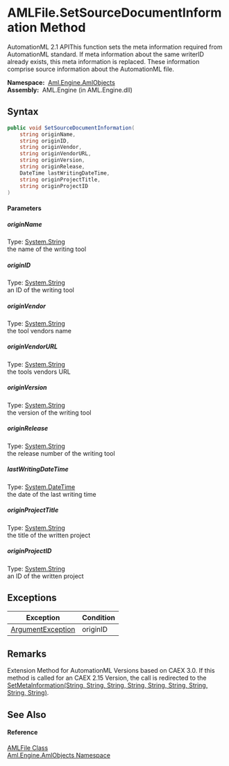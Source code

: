 AMLFile.SetSourceDocumentInformation Method
===========================================
AutomationML 2.1 APIThis function sets the meta information required from AutomationML standard. If meta information about the same writerID already exists, this meta information is replaced. These information comprise source information about the AutomationML file.

  **Namespace:**  [Aml.Engine.AmlObjects][1]  
  **Assembly:**  AML.Engine (in AML.Engine.dll)

Syntax
------

```csharp
public void SetSourceDocumentInformation(
	string originName,
	string originID,
	string originVendor,
	string originVendorURL,
	string originVersion,
	string originRelease,
	DateTime lastWritingDateTime,
	string originProjectTitle,
	string originProjectID
)
```

#### Parameters

##### *originName*
Type: [System.String][2]  
the name of the writing tool

##### *originID*
Type: [System.String][2]  
an ID of the writing tool

##### *originVendor*
Type: [System.String][2]  
the tool vendors name

##### *originVendorURL*
Type: [System.String][2]  
the tools vendors URL

##### *originVersion*
Type: [System.String][2]  
the version of the writing tool

##### *originRelease*
Type: [System.String][2]  
the release number of the writing tool

##### *lastWritingDateTime*
Type: [System.DateTime][3]  
the date of the last writing time

##### *originProjectTitle*
Type: [System.String][2]  
the title of the written project

##### *originProjectID*
Type: [System.String][2]  
an ID of the written project


Exceptions
----------

Exception              | Condition 
---------------------- | --------- 
[ArgumentException][4] | originID  


Remarks
-------
 Extension Method for AutomationML Versions based on CAEX 3.0. If this method is called for an CAEX 2.15 Version, the call is redirected to the [SetMetaInformation(String, String, String, String, String, String, String, String, String)][5]. 

See Also
--------

#### Reference
[AMLFile Class][6]  
[Aml.Engine.AmlObjects Namespace][1]  

[1]: ../README.md
[2]: https://docs.microsoft.com/dotnet/api/system.string
[3]: https://docs.microsoft.com/dotnet/api/system.datetime
[4]: https://docs.microsoft.com/dotnet/api/system.argumentexception
[5]: SetMetaInformation_1.md
[6]: README.md
[7]: https://www.automationml.org
[8]: ../../icons/logoShade.png